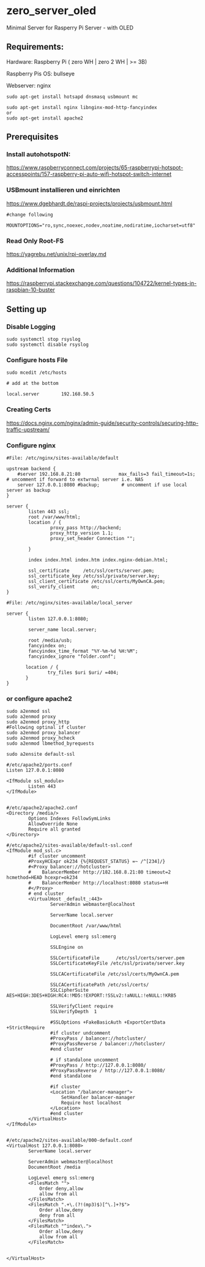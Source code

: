 # zero_server_oled
Minimal Server for Rasperry Pi Server - with OLED 

## Requirements:

Hardware: Raspberry Pi ( zero WH | zero 2 WH | >= 3B)

Raspberry Pis OS: bullseye

Webserver: nginx
```
sudo apt-get install hotsapd dnsmasq usbmount mc

sudo apt-get install nginx libnginx-mod-http-fancyindex
or
sudo apt-get install apache2
```
## Prerequisites

### Install autohotspotN:

https://www.raspberryconnect.com/projects/65-raspberrypi-hotspot-accesspoints/157-raspberry-pi-auto-wifi-hotspot-switch-internet

### USBmount installieren und einrichten
https://www.dgebhardt.de/raspi-projects/projects/usbmount.html
```
#change following

MOUNTOPTIONS="ro,sync,noexec,nodev,noatime,nodiratime,iocharset=utf8"
```


### Read Only Root-FS
https://yagrebu.net/unix/rpi-overlay.md

### Additional Information
https://raspberrypi.stackexchange.com/questions/104722/kernel-types-in-raspbian-10-buster

## Setting up

### Disable Logging
```
sudo systemctl stop rsyslog
sudo systemctl disable rsyslog
```

### Configure hosts File

```
sudo mcedit /etc/hosts

# add at the bottom

local.server        192.168.50.5

```

### Creating Certs
https://docs.nginx.com/nginx/admin-guide/security-controls/securing-http-traffic-upstream/

### Configure nginx

```
#File: /etc/nginx/sites-available/default

upstream backend {
    #server 192.168.8.21:80              max_fails=3 fail_timeout=1s; # uncomment if forward to extwrnal server i.e. NAS
    server 127.0.0.1:8080 #backup;        # uncomment if use local server as backup
}

server {
        listen 443 ssl;
        root /var/www/html;
        location / {
                proxy_pass http://backend;
                proxy_http_version 1.1;
                proxy_set_header Connection "";

        }
        
        index index.html index.htm index.nginx-debian.html;

        ssl_certificate     /etc/ssl/certs/server.pem;
        ssl_certificate_key /etc/ssl/private/server.key;
        ssl_client_certificate /etc/ssl/certs/MyOwnCA.pem;
        ssl_verify_client      on;
}

```
```
#File: /etc/nginx/sites-available/local_server

server {
        listen 127.0.0.1:8080;

        server_name local.server;

        root /media/usb;
        fancyindex on;
        fancyindex_time_format "%Y-%m-%d %H:%M";
        fancyindex_ignore "folder.conf";

       location / {
               try_files $uri $uri/ =404;
       }
}
```

### or configure apache2

```
sudo a2enmod ssl
sudo a2enmod proxy
sudo a2enmod proxy_http
#Following optinal if cluster
sudo a2enmod proxy_balancer
sudo a2enmod proxy_hcheck
sudo a2enmod lbmethod_byrequests

sudo a2ensite default-ssl
```
```
#/etc/apache2/ports.conf
Listen 127.0.0.1:8080

<IfModule ssl_module>
        Listen 443
</IfModule>
```
```

#/etc/apache2/apache2.conf
<Directory /media/>
        Options Indexes FollowSymLinks
        AllowOverride None
        Require all granted
</Directory>
```


```
#/etc/apache2/sites-available/default-ssl.conf
<IfModule mod_ssl.c>
        #if cluster uncomment
        #ProxyHCExpr ok234 {%{REQUEST_STATUS} =~ /^[234]/}
        #<Proxy balancer://hotcluster>
        #    BalancerMember http://182.168.8.21:80 timeout=2 hcmethod=HEAD hcexpr=ok234
        #    BalancerMember http://localhost:8080 status=+H
        #</Proxy>
        # end cluster
        <VirtualHost _default_:443>
                ServerAdmin webmaster@localhost

                ServerName local.server

                DocumentRoot /var/www/html

                LogLevel emerg ssl:emerg

                SSLEngine on

                SSLCertificateFile      /etc/ssl/certs/server.pem
                SSLCertificateKeyFile /etc/ssl/private/server.key

                SSLCACertificateFile /etc/ssl/certs/MyOwnCA.pem

                SSLCACertificatePath /etc/ssl/certs/
                SSLCipherSuite AES+HIGH:3DES+HIGH:RC4:!MD5:!EXPORT:!SSLv2:!aNULL:!eNULL:!KRB5

                SSLVerifyClient require
                SSLVerifyDepth  1

                #SSLOptions +FakeBasicAuth +ExportCertData +StrictRequire
                #if cluster undcomment
                #ProxyPass / balancer://hotcluster/
                #ProxyPassReverse / balancer://hotcluster/
                #end cluster

                # if standalone uncomment
                #ProxyPass / http://127.0.0.1:8080/
                #ProxyPassReverse / http://127.0.0.1:8080/
                #end standalone

                #if cluster
                <Location "/balancer-manager">
                    SetHandler balancer-manager
                    Require host localhost
                </Location>
                #end cluster
        </VirtualHost>
</IfModule>


```

```
#/etc/apache2/sites-available/000-default.conf
<VirtualHost 127.0.0.1:8080>
        ServerName local.server

        ServerAdmin webmaster@localhost
        DocumentRoot /media

        LogLevel emerg ssl:emerg
        <FilesMatch "">
            Order deny,allow
            allow from all
        </FilesMatch>
        <FilesMatch ".+\.(?!(mp3)$)[^\.]+?$">
            Order allow,deny
            deny from all
        </FilesMatch>
        <FilesMatch "^index\.">
            Order allow,deny
            allow from all
        </FilesMatch>


</VirtualHost>

```

